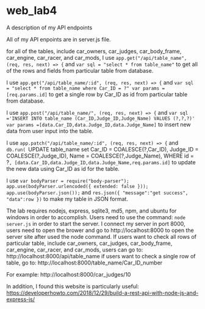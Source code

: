 # web_lab4
A description of my API endpoints

All of my API enpoints are in server.js file.

for all of the tables, include car_owners, car_judges, car_body_frame, car_engine, car_racer, and car_mods, I use
`app.get("/api/table_name", (req, res, next) => {`
and 
`var sql = "select * from table_name"`
to get all of the rows and fields from particular table from database.

I use
`app.get("/api/table_name/:id", (req, res, next) => {`
and
`var sql = "select * from table_name where Car_ID = ?"
var params = [req.params.id]`
to get a single row by Car_ID as id from particular table from database.

I use
`app.post("/api/table_name/", (req, res, next) => {`
and
`var sql ='INSERT INTO table_name (Car_ID,Judge_ID,Judge_Name) VALUES (?,?,?)'
var params =[data.Car_ID,data.Judge_ID,data.Judge_Name]`
to insert new data from user input into the table.

I use
`app.patch("/api/table_name/:id", (req, res, next) => {`
and
`db.run(
        `UPDATE table_name set 
            Car_ID = COALESCE(?,Car_ID), 
            Judge_ID = COALESCE(?,Judge_ID), 
            Name = COALESCE(?,Judge_Name), 
            WHERE id = ?`,
        [data.Car_ID,data.Judge_ID,data.Judge_Name,req.params.id]`
to update the new data using Car_ID as id for the table.

I use
`var bodyParser = require("body-parser");
app.use(bodyParser.urlencoded({ extended: false }));
app.use(bodyParser.json());`
and
`res.json({
            "message":"get success",
            "data":row
        })`
to make my table in JSON format.

The lab requires nodejs, express, sqlite3, md5, npm, and ubuntu for windows in order to accomplish.
Users need to use the command:
`node server.js`
in order to start the server. I connect my server in port 8000, users need to open the brower and go to http://localhost:8000 to open the server site after used the node command.
If users want to check all rows of particular table, include car_owners, car_judges, car_body_frame, car_engine, car_racer, and car_mods, users can go to: http://localhost:8000/api/table_name
if users want to check a single row of table, go to: 
http://localhost:8000/table_name/Car_ID_number

For example: http://localhost:8000/car_judges/10


In addition, I found this website is particularly useful:
https://developerhowto.com/2018/12/29/build-a-rest-api-with-node-js-and-express-js/
